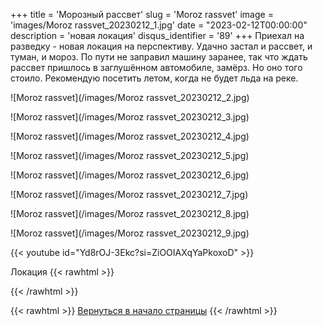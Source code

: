 +++
title = 'Морозный рассвет'
slug = 'Moroz rassvet'
image = 'images/Moroz rassvet_20230212_1.jpg'
date = "2023-02-12T00:00:00"
description = 'новая локация'
disqus_identifier = '89'
+++
Приехал на разведку - новая локация на перспективу. Удачно застал и рассвет, и туман, и мороз. По пути не заправил машину заранее, так что ждать рассвет пришлось в заглушённом автомобиле, замёрз. Но оно того стоило. Рекомендую посетить летом, когда не будет льда на реке.

![Moroz rassvet](/images/Moroz rassvet_20230212_2.jpg)

![Moroz rassvet](/images/Moroz rassvet_20230212_3.jpg)

![Moroz rassvet](/images/Moroz rassvet_20230212_4.jpg)

![Moroz rassvet](/images/Moroz rassvet_20230212_5.jpg)

![Moroz rassvet](/images/Moroz rassvet_20230212_6.jpg)

![Moroz rassvet](/images/Moroz rassvet_20230212_7.jpg)

![Moroz rassvet](/images/Moroz rassvet_20230212_8.jpg)

![Moroz rassvet](/images/Moroz rassvet_20230212_9.jpg)

{{< youtube id="Yd8rOJ-3Ekc?si=ZiOOIAXqYaPkoxoD" >}}

Локация
{{< rawhtml >}}
<script type="text/javascript" charset="utf-8" async src="https://api-maps.yandex.ru/services/constructor/1.0/js/?um=constructor%3Aad304c5efe0509b9fe6882384ef56252e72df67a48fc6e327c96df1493fbfe56&amp;width=500&amp;height=400&amp;lang=ru_RU&amp;scroll=true"></script>
{{< /rawhtml >}}

{{< rawhtml >}}
<a href="#">Вернуться в начало страницы</a>
{{< /rawhtml >}}